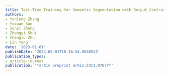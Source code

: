 ```yaml
---
title: Test-Time Training for Semantic Segmentation with Output Contrastive Loss
authors:
- Yunlong Zhang
- Yuxuan Sun
- Sunyi Zheng
- Zhongyi Shui
- Chenglu Zhu
- Lin Yang
date: '2023-01-01'
publishDate: '2024-06-01T10:16:54.083052Z'
publication_types:
- article-journal
publication: '*arXiv preprint arXiv:2311.07877*'
---
```

